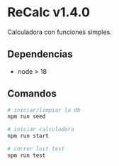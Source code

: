 # ReCalc v1.4.0

Calculadora con funciones simples.

## Dependencias

- node > 18

## Comandos

```bash
# iniciar/limpiar la db
npm run seed

# iniciar calculadora
npm run start

# correr lost test
npm run test
```
